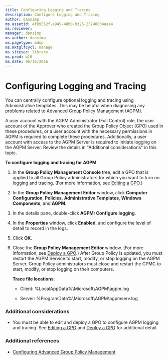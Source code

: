```yaml
---
title: Configuring Logging and Tracing
description: Configure Logging and Tracing
author: dansimp
ms.assetid: 4f89552f-e949-48b0-9325-23746034eaa4
ms.reviewer: 
manager: dansimp
ms.author: dansimp
ms.pagetype: mdop
ms.mktglfcycl: manage
ms.sitesec: library
ms.prod: w10
ms.date: 06/16/2016
---
```



# Configuring Logging and Tracing


You can centrally configure optional logging and tracing using Administrative templates. This may be helpful when diagnosing any problems related to Advanced Group Policy Management (AGPM).

A user account with the AGPM Administrator (Full Control) role, the user account of the Approver who created the Group Policy Object (GPO) used in these procedures, or a user account with the necessary permissions in AGPM is required to complete these procedures. Additionally, a user account with access to the AGPM Server is required to initiate logging on the AGPM Server. Review the details in "Additional considerations" in this topic.

**To configure logging and tracing for AGPM**

1.  In the **Group Policy Management Console** tree, edit a GPO that is applied to all Group Policy administrators for which you want to turn on logging and tracing. (For more information, see [Editing a GPO](editing-a-gpo-agpm30ops.md).)

2.  In the **Group Policy Management Editor** window, click **Computer Configuration**, **Policies**, **Administrative Templates**, **Windows Components**, and **AGPM**.

3.  In the details pane, double-click **AGPM: Configure logging**.

4.  In the **Properties** window, click **Enabled**, and configure the level of detail to record in the logs.

5.  Click **OK**.

6.  Close the **Group Policy Management Editor** window. (For more information, see [Deploy a GPO](deploy-a-gpo-agpm30ops.md).) After Group Policy is updated, you must restart the AGPM Service to start, modify, or stop logging on the AGPM Server. Group Policy administrators must close and restart the GPMC to start, modify, or stop logging on their computers.

    **Trace file locations**:

    -   Client: %LocalAppData%\\Microsoft\\AGPM\\agpm.log

    -   Server: %ProgramData%\\Microsoft\\AGPM\\agpmserv.log

### Additional considerations

-   You must be able to edit and deploy a GPO to configure AGPM logging and tracing. See [Editing a GPO](editing-a-gpo-agpm30ops.md) and [Deploy a GPO](deploy-a-gpo-agpm30ops.md) for additional detail.

### Additional references

-   [Configuring Advanced Group Policy Management](configuring-advanced-group-policy-management.md)

 

 





